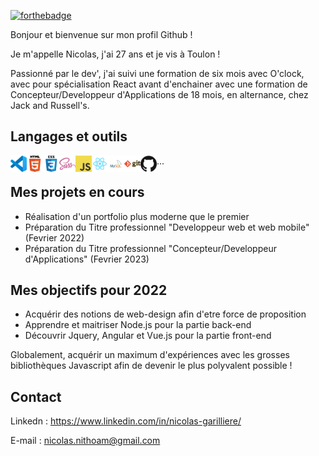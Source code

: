 [![forthebadge](https://forthebadge.com/images/badges/built-with-love.svg)](https://forthebadge.com)

Bonjour et bienvenue sur mon profil Github ! 

Je m'appelle Nicolas, j'ai 27 ans et je vis à Toulon !

Passionné par le dev', j'ai suivi une formation de six mois avec O'clock, avec pour spécialisation React avant d'enchainer avec une formation de Concepteur/Developpeur d'Applications de 18 mois, en alternance, chez Jack and Russell's.

## Langages et outils 
<img align="left" alt="Visual Studio Code" width="26px" src="https://raw.githubusercontent.com/github/explore/80688e429a7d4ef2fca1e82350fe8e3517d3494d/topics/visual-studio-code/visual-studio-code.png" />
<img align="left" alt="HTML5" width="26px" src="https://raw.githubusercontent.com/github/explore/80688e429a7d4ef2fca1e82350fe8e3517d3494d/topics/html/html.png" />
<img align="left" alt="CSS3" width="26px" src="https://raw.githubusercontent.com/github/explore/80688e429a7d4ef2fca1e82350fe8e3517d3494d/topics/css/css.png" />
<img align="left" alt="Sass" width="26px" src="https://raw.githubusercontent.com/github/explore/80688e429a7d4ef2fca1e82350fe8e3517d3494d/topics/sass/sass.png" />
<img align="left" alt="JavaScript" width="26px" src="https://raw.githubusercontent.com/github/explore/80688e429a7d4ef2fca1e82350fe8e3517d3494d/topics/javascript/javascript.png" />
<img align="left" alt="React" width="26px" src="https://raw.githubusercontent.com/github/explore/80688e429a7d4ef2fca1e82350fe8e3517d3494d/topics/react/react.png" />
<img align="left" alt="MySQL" width="26px" src="https://raw.githubusercontent.com/github/explore/80688e429a7d4ef2fca1e82350fe8e3517d3494d/topics/mysql/mysql.png" />
<img align="left" alt="Git" width="26px" src="https://raw.githubusercontent.com/github/explore/80688e429a7d4ef2fca1e82350fe8e3517d3494d/topics/git/git.png" />
<img align="left" alt="GitHub" width="26px" src="https://raw.githubusercontent.com/github/explore/78df643247d429f6cc873026c0622819ad797942/topics/github/github.png" />

...
## Mes projets en cours

- Réalisation d'un portfolio plus moderne que le premier
- Préparation du Titre professionnel "Developpeur web et web mobile" (Fevrier 2022)
- Préparation du Titre professionnel "Concepteur/Developpeur d'Applications" (Fevrier 2023)

## Mes objectifs pour 2022

- Acquérir des notions de web-design afin d'etre force de proposition
- Apprendre et maitriser Node.js pour la partie back-end
- Découvrir Jquery, Angular et Vue.js pour la partie front-end

Globalement, acquérir un maximum d'expériences avec les grosses bibliothèques Javascript afin de devenir le plus polyvalent possible !

## Contact

Linkedn : https://www.linkedin.com/in/nicolas-garilliere/

E-mail : nicolas.nithoam@gmail.com
